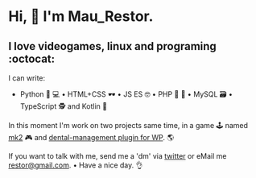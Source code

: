 # Hi, 👋 I'm Mau_Restor.
## I love videogames, linux and programing :octocat:

I can write:
* Python 🥃 💻 • HTML+CSS 🕶 • JS ES 🤓 • PHP 🍺 🍕 • MySQL 🗃 • TypeScript 🕵 and Kotlin 📱

In this moment I'm work on two projects same time, in a game 🕹 named [mk2](https://github.com/maurestor/mk2) 🎮 and [dental-management plugin for WP](https://mecarox.com/dental-management/). 🌎

If you want to talk with me, send me a 'dm' via [twitter](https://twitter.com/mau_restor) or eMail me restor@gmail.com. • Have a nice day. 👌
